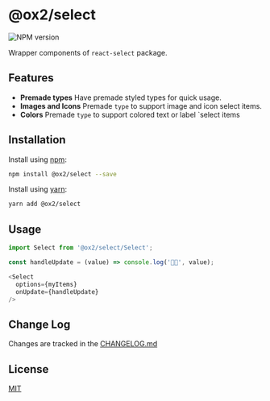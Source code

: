# @ox2/select
![NPM version](https://img.shields.io/badge/npm-private-orange.svg?style=flat)
<!-- ![NPM version](https://img.shields.io/npm/v/@ox2/select.svg?style=flat) -->

Wrapper components of `react-select` package.

## Features

* **Premade types** Have premade styled types for quick usage.
* **Images and Icons** Premade `type` to support image and icon select items.
* **Colors** Premade `type` to support colored text or label `select items

## Installation
Install using [npm](http://npmjs.com):
```sh
npm install @ox2/select --save
```
Install using [yarn](http://yarnpkg.com):
```sh
yarn add @ox2/select
```

## Usage
```js
import Select from '@ox2/select/Select';

const handleUpdate = (value) => console.log('👾👾', value);

<Select
  options={myItems}
  onUpdate={handleUpdate}
/>

```

## Change Log
Changes are tracked in the [CHANGELOG.md](https://github.com/ox2/select/blob/master/CHANGELOG.md)

## License
[MIT](https://github.com/ox2/select/blob/master/LICENSE)
